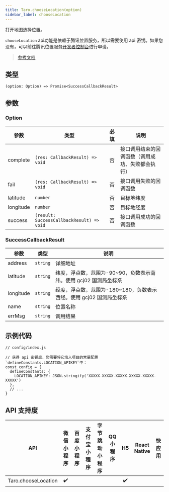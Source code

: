 ```yaml
---
title: Taro.chooseLocation(option)
sidebar_label: chooseLocation
---
```


打开地图选择位置。

`chooseLocation` api功能是依赖于腾讯位置服务，所以需要使用 api 密钥。如果您没有，可以前往腾讯位置服务[开发者控制台](https://lbs.qq.com/console/mykey.html?console=mykey)进行申请。

> [参考文档](https://developers.weixin.qq.com/miniprogram/dev/api/location/wx.chooseLocation.html)

## 类型

```tsx
(option: Option) => Promise<SuccessCallbackResult>
```

## 参数

### Option

| 参数 | 类型 | 必填 | 说明 |
| --- | --- | :---: | --- |
| complete | `(res: CallbackResult) => void` | 否 | 接口调用结束的回调函数（调用成功、失败都会执行） |
| fail | `(res: CallbackResult) => void` | 否 | 接口调用失败的回调函数 |
| latitude | `number` | 否 | 目标地纬度 |
| longitude | `number` | 否 | 目标地经度 |
| success | `(result: SuccessCallbackResult) => void` | 否 | 接口调用成功的回调函数 |

### SuccessCallbackResult

| 参数 | 类型 | 说明 |
| --- | --- | --- |
| address | `string` | 详细地址 |
| latitude | `string` | 纬度，浮点数，范围为-90~90，负数表示南纬。使用 gcj02 国测局坐标系 |
| longitude | `string` | 经度，浮点数，范围为-180~180，负数表示西经。使用 gcj02 国测局坐标系 |
| name | `string` | 位置名称 |
| errMsg | `string` | 调用结果 |

## 示例代码

```tsx
// config/index.js

// 获得 api 密钥后，您需要将它填入项目的常量配置`defineConstants.LOCATION_APIKEY`中：
const config = {
  defineConstants: {
    LOCATION_APIKEY: JSON.stringify('XXXXX-XXXXX-XXXXX-XXXXX-XXXXX-XXXXX')
  },
  // ...
}
```

## API 支持度

| API | 微信小程序 | 百度小程序 | 支付宝小程序 | 字节跳动小程序 | QQ 小程序 | H5 | React Native | 快应用 |
| :---: | :---: | :---: | :---: | :---: | :---: | :---: | :---: | :---: |
| Taro.chooseLocation | ✔️ |  |  |  |  | ✔️ |  |  |
